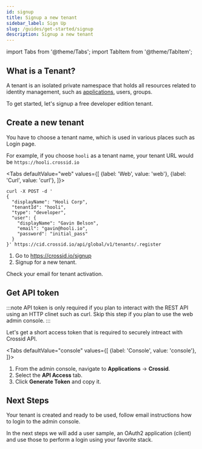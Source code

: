 ```yaml
---
id: signup
title: Signup a new tenant
sidebar_label: Sign Up
slug: /guides/get-started/signup
description: Signup a new tenant
---
```


import Tabs from '@theme/Tabs';
import TabItem from '@theme/TabItem';

## What is a Tenant?

A tenant is an isolated private namespace that holds all resources related to identity management, such as [applications](/docs/concepts/Application), users, groups.

To get started, let's signup a free developer edition tenant.

## Create a new tenant

You have to choose a tenant name, which is used in various places such as Login page.

For example, if you choose `hooli` as a tenant name, your tenant URL would be `https://hooli.crossid.io`

<Tabs
defaultValue="web"
values={[
{label: 'Web', value: 'web'},
{label: 'Curl', value: 'curl'},
]}>
<TabItem value="curl">

```curl {3,6-9}
curl -X POST -d '
{
  "displayName": "Hooli Corp",
  "tenantId": "hooli",
  "type": "developer",
  "user": {
    "displayName": "Gavin Belson",
    "email": "gavin@hooli.io",
    "password": "initial_pass"
  }
}' https://cid.crossid.io/api/global/v1/tenants/.register
```

</TabItem>
<TabItem value="web">

1. Go to https://crossid.io/signup
1. Signup for a new tenant.

</TabItem>
</Tabs>

Check your email for tenant activation.

## Get API token

:::note
API token is only required if you plan to interact with the REST API using an HTTP clinet such as curl. Skip this step if you plan to use the web admin console.
:::

Let's get a short access token that is required to securely intreact with Crossid API.

<Tabs
defaultValue="console"
values={[
{label: 'Console', value: 'console'},
]}>
<TabItem value="console">

1. From the admin console, navigate to <b>Applications</b> -> <b>Crossid</b>.
1. Select the <b>API Access</b> tab.
1. Click <b>Generate Token</b> and copy it.

</TabItem>
</Tabs>

## Next Steps

Your tenant is created and ready to be used, follow email instructions how to login to the admin console.

In the next steps we will add a user sample, an OAuth2 application (client) and use those to perform a login using your favorite stack.
